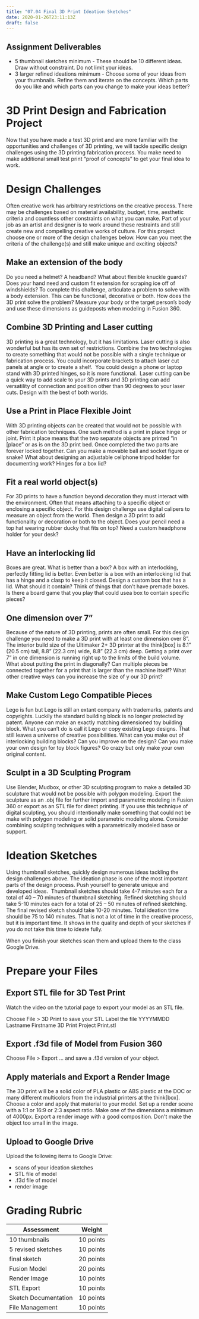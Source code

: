```yaml
---
title: "07.04 Final 3D Print Ideation Sketches"
date: 2020-01-26T23:11:13Z
draft: false
---
```


## Assignment Deliverables

- 5 thumbnail sketches minimum - These should be 10 different ideas. Draw
  without constraint. Do not limit your ideas.
- 3 larger refined ideations minimum - Choose some of your ideas from your
  thumbnails. Refine them and iterate on the concepts. Which parts do you like
  and which parts can you change to make your ideas better?

# 3D Print Design and Fabrication Project

Now that you have made a test 3D print and are more familiar with the
opportunities and challenges of 3D printing, we will tackle specific design
challenges using the 3D printing fabrication process. You make need to make
additional small test print “proof of concepts” to get your final idea to work.

# Design Challenges

Often creative work has arbitrary restrictions on the creative process. There
may be challenges based on material availability, budget, time, aesthetic
criteria and countless other constraints on what you can make. Part of your job
as an artist and designer is to work around these restraints and still create
new and compelling creative works of culture. For this project choose one or
more of the design challenges below. How can you meet the criteria of the
challenge(s) and still make unique and exciting objects?

## Make an extension of the body

Do you need a helmet? A headband? What about flexible knuckle guards? Does your
hand need and custom fit extension for scraping ice off of windshields? To
complete this challenge, articulate a problem to solve with a body extension.
This can be functional, decorative or both. How does the 3D print solve the
problem? Measure your body or the target person’s body and use these dimensions
as guideposts when modeling in Fusion 360.

## Combine 3D Printing and Laser cutting

3D printing is a great technology, but it has limitations. Laser cutting is also
wonderful but has its own set of restrictions. Combine the two technologies to
create something that would not be possible with a single technique or
fabrication process. You could incorporate brackets to attach laser cut panels
at angle or to create a shelf.  You could design a phone or laptop stand with 3D
printed hinges, so it is more functional.  Laser cutting can be a quick way to
add scale to your 3D prints and 3D printing can add versatility of connection
and position other than 90 degrees to your laser cuts. Design with the best of
both worlds.

## Use a Print in Place Flexible Joint

With 3D printing objects can be created that would not be possible with other
fabrication techniques. One such method is a print in place hinge or joint.
Print it place means that the two separate objects are printed “in [place” or as
is on the 3D print bed. Once completed the two parts are forever locked
together. Can you make a movable ball and socket figure or snake? What about
designing an adjustable cellphone tripod holder for documenting work? Hinges for
a box lid?

## Fit a real world object(s)

For 3D prints to have a function beyond decoration they must interact with the
environment. Often that means attaching to a specific object or enclosing a
specific object. For this design challenge use digital calipers to measure an
object from the world. Then design a 3D print to add functionality or decoration
or both to the object. Does your pencil need a top hat wearing rubber ducky that
fits on top? Need a custom headphone holder for your desk?

## Have an interlocking lid

Boxes are great. What is better than a box? A box with an interlocking,
perfectly fitting lid is better. Even better is a box with an interlocking lid
that has a hinge and a clasp to keep it closed. Design a custom box that has a
lid. What should it contain? Think of things that don’t have premade boxes. Is
there a board game that you play that could usea box to contain specific pieces?

## One dimension over 7”

Because of the nature of 3D printing, prints are often small. For this design
challenge you need to make a 3D print with at least one dimension over 8”.  The
interior build size of the Ultimaker 2+ 3D printer at the think[box] is 8.1”
(20.5 cm) tall, 8.8” (22.3 cm) wide, 8.8” (22.3 cm) deep. Getting a print over
7” in one dimension is running right up to the limits of the build volume. What
about putting the print in diagonally? Can multiple pieces be connected together
for a print that is larger than the machine itself? What other creative ways can
you increase the size of y our 3D print?

## Make Custom Lego Compatible Pieces

Lego is fun but Lego is still an extant company with trademarks, patents and
copyrights. Luckily the standard building block is no longer protected by
patent. Anyone can make an exactly matching dimensioned toy building block. What
you can’t do is call it Lego or copy existing Lego designs. That still leaves a
universe of creative possibilities. What can you make out of interlocking
building blocks? Can you improve on the design? Can you make your own design for
toy block figures? Go crazy but only make your own original content.

## Sculpt in a 3D Sculpting Program

Use Blender, Mudbox, or other 3D sculpting program to make a detailed 3D
sculpture that would not be possible with polygon modeling. Export the sculpture
as an .obj file for further import and parametric modeling in Fusion 360 or
export as an STL file for direct printing. If you use this technique of digital
sculpting, you should intentionally make something that could not be make with
polygon modeling or solid parametric modeling alone. Consider combining
sculpting techniques with a parametrically modeled base or support.

# Ideation Sketches

Using thumbnail sketches, quickly design numerous ideas tackling the design
challenges above. The ideation phase is one of the most important parts of the
design process. Push yourself to generate unique and developed ideas.  Thumbnail
sketches should take 4-7 minutes each for a total of 40 – 70 minutes of
thumbnail sketching. Refined sketching should take 5-10 minutes each for a total
of 25 – 50 minutes of refined sketching. The final revised sketch should take
10-20 minutes. Total ideation time should be 75 to 140 minutes. That is not a
lot of time in the creative process, but it is important time. It shows in the
quality and depth of your sketches if you do not take this time to ideate fully.

When you finish your sketches scan them and upload them to the class Google
Drive.

# Prepare your Files

## Export STL file for 3D Test Print

Watch the video on the tutorial page to export your model as an STL file.

Choose File > 3D Print to save your STL Label the file YYYYMMDD Lastname
Firstname 3D Print Project Print.stl

## Export .f3d file of Model from Fusion 360

Choose File > Export ... and save a .f3d version of your object.

## Apply materials and Export a Render Image

The 3D print will be a solid color of PLA plastic or ABS plastic at the DOC or
many different multicolors from the industrial printers at the think[box].
Choose a color and apply that material to your model. Set up a render scene with
a 1:1 or 16:9 or 2:3 aspect ratio. Make one of the dimensions a minimum of
4000px. Export a render image with a good composition. Don't make the object too
small in the image.

## Upload to Google Drive

Upload the following items to Google Drive:

- scans of your ideation sketches
- STL file of model
- .f3d file of model
- render image

# Grading Rubric

| Assessment           | Weight    |
| -------------------- | --------- |
| 10 thumbnails        | 10 points |
| 5 revised sketches   | 10 points |
| final sketch         | 20 points |
| Fusion Model         | 20 points |
| Render Image         | 10 points |
| STL Export           | 10 points |
| Sketch Documentation | 10 points |
| File Management      | 10 points |
